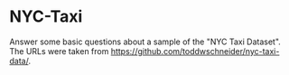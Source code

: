 # NYC-Taxi
Answer some basic questions about a sample of the "NYC Taxi Dataset". The URLs were taken from https://github.com/toddwschneider/nyc-taxi-data/.